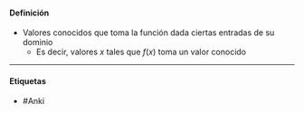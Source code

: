 #### Definición
- Valores conocidos que toma la función dada ciertas entradas de su dominio
	- Es decir, valores $x$ tales que $f(x)$ toma un valor conocido
***
#### Etiquetas
- #Anki 